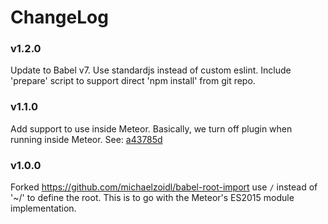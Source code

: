 # ChangeLog

### v1.2.0

Update to Babel v7.  Use standardjs instead of custom eslint.  Include 'prepare' script to support direct 'npm install' from git repo.

### v1.1.0

Add support to use inside Meteor. Basically, we turn off plugin when running inside Meteor.
See: [a43785d](https://github.com/mantrajs/babel-root-slash-import/commit/90d768668fb589583657aa949683149bc6d33020)

### v1.0.0

Forked <https://github.com/michaelzoidl/babel-root-import> use `/` instead of '~/' to define the root.
This is to go with the Meteor's ES2015 module implementation.
